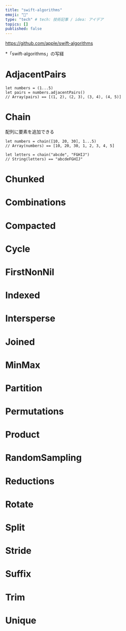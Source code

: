 ```yaml
---
title: "swift-algorithms"
emoji: "👻"
type: "tech" # tech: 技術記事 / idea: アイデア
topics: []
published: false
---
```


https://github.com/apple/swift-algorithms


*「swift-algorithms」の写経

# AdjacentPairs

```
let numbers = (1...5)
let pairs = numbers.adjacentPairs()
// Array(pairs) == [(1, 2), (2, 3), (3, 4), (4, 5)]
```

# Chain

配列に要素を追加できる
```
let numbers = chain([10, 20, 30], 1...5)
// Array(numbers) == [10, 20, 30, 1, 2, 3, 4, 5]

let letters = chain("abcde", "FGHIJ")
// String(letters) == "abcdeFGHIJ"
```

# Chunked



# Combinations

# Compacted

# Cycle

# FirstNonNil

# Indexed

# Intersperse

# Joined

# MinMax

# Partition

# Permutations

# Product

# RandomSampling

# Reductions

# Rotate

# Split

# Stride

# Suffix

# Trim

# Unique
